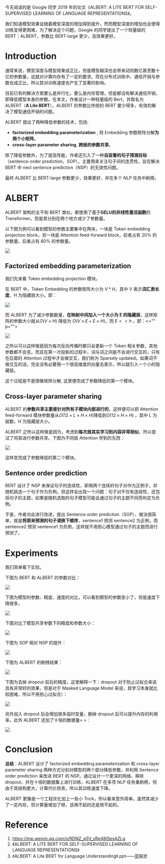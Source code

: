 今天阅读的是 Google 同学 2019 年的论文《ALBERT: A LITE BERT FOR SELF-SUPERVISED LEARNING OF LANGUAGE REPRESENTATIONS》。

我们知道模型效果会随着模型深度的增加得到提升，然而模型深度的增加也会使得训练变得更困难，为了解决这个问题，Google 的同学提出了一个轻量级的 BERT：ALBERT，参数比 BERT-large 更少，且效果更好。

# Introduction

通常来说，模型深度与模型效果成正比，但是模型越深也会带来动则数亿甚至数十亿的参数量，这就对计算内存有了一定的要求。而在分布式训练中，通信开销与参数也成正比，所以其对训练速度也产生了显著的影响。

目前已有的解决方案要么是并行化，要么是内存管理，但是都没有解决通信开销，即降低模型本身的参数。在本文，作者设计一种轻量级的 Bert，并取名为 ALBERT（**A Lite BERT**），ALBERT 的参数比传统的 BERT 要少得多，有效的解决了模型通信开销的问题。

ALBERT 提出了两种降低参数的技术，包括:

- **factorized embedding parameterization** , 将 Embedding 参数矩阵分解**为两个小矩阵**。
- **cross-layer parameter sharing**, **跨层的参数共享**。

除了降低参数外，为了提高性能，作者还引入了一种**自监督的句子预测目标**（sentence-order prediction，SOP），主要用来关注句子间的连贯性，旨在解决 BERT 中 next sentence prediction（NSP）的无效性问题。

最终 ALBERT 比 BERT-large 参数更少，效果更好，并在多个 NLP 任务中刷榜。



# ALBERT

ALBERT 架构的主干和 BERT 类似，都使用了基于**GELU的非线性激活函数**的Transformer。但是其分别在两个地方减少了参数量。

以下图为例可以看到模型的参数主要集中在两块，一块是 Token embedding projection block，另一块是 Attention feed-forward block，前者占有 20% 的参数量，后者占有 80% 的参数量。

![](./images/N08-ALBERT/N08-ALBERT-20201214-201043-587008-1703349506590-1647.png)

## **Factorized embedding parameterization**

我们先来看 Token embedding projection 模块。

在 BERT 中，Token Embedding 的参数矩阵大小为 $V*H$，其中 V 表示**词汇表长度**，H 为隐藏层大小。即：

![](./images/N08-ALBERT/N08-ALBERT-20201214-201043-470822.png)

而 ALBERT 为了减少参数数量，**在映射中间加入一个大小为 E 的隐藏层**，这样矩阵的参数大小就从$O(V \times H)$ 降低为 $O(V \times E+E \times H)$，而 $E<<h$ 。即：<="" p="">

![](./images/N08-ALBERT/N08-ALBERT-20201214-201043-482865.png)

之所以可以这样做是因为每次反向传播时都只会更新一个 Token 相关参数，其他参数都不会变。而且在第一次投影的过程中，词与词之间是不会进行交互的，只有在后面的 Attention 过程中才会做交互，我们称为 Sparsely updated。如果词不做交互的话，完全没有必要用一个很高维度的向量去表示，所以就引入一个小的隐藏层。

这个过程是不是很像矩阵分解, 这里便完成了参数降低的第一个模块。



## **Cross-layer parameter sharing**

ALBERT 的**参数共享主要是针对所有子模块内部进行的**，这样便可以把 Attention feed-forward 模块参数量从$O(12 \times L \times H \times H)$降低到$O(12 \times H \times H)$ ，其中 L 为层数，H 为隐藏层大小。

ALBERT 之所以这样做是因为，考虑到**每次层其实学习到内容非常相似**，所以尝试了将其进行参数共享。下图为不同层 Attention 学到的东西：

![](./images/N08-ALBERT/N08-ALBERT-20201214-201043-498729.png)

这样变完成了参数降低的第二个模块。



## **Sentence order prediction**

BERT 设计了 NSP 来保证句子的连续性，即用两个连续的句子对作为正例子，并随机挑选一个句子作为负例。但这样会出现一个问题：句子对不仅有连续性，还包括句子的主题，如果是随机选取的句子模型可能会通过句子的主题不同而判定为负例。

于是，作者对此进行改进，提出 Sentence order prediction（SOP），做法很简单，就是**将原来预测的句子调换下顺序**，sentence1 预测 sentence2 为正例，而 sentence2 预测 sentence1 为负例，这样就不用担心模型通过句子的主题而进行预测了。



# Experiments

我们简单看下实验。

下图为 BERT 和 ALBERT 的参数对比：

![](./images/N08-ALBERT/N08-ALBERT-20201214-201043-413139.png)

下图为模型的参数、精度、速度的对比，可以看到模型的参数变小了，但是速度下降很多。

![](./images/N08-ALBERT/N08-ALBERT-20201214-201043-515206.png)

下图对比了模型共享参数下的精度和参数大小：

![](./images/N08-ALBERT/N08-ALBERT-20201214-201043-534234.png)

下图为 SOP 相对 NSP 的提升：

![](./images/N08-ALBERT/N08-ALBERT-20201214-201043-559112.png)

下图为 ALBERT 的刷榜结果：

![](./images/N08-ALBERT/N08-ALBERT-20201214-201043-546346.png)

下图为去掉 dropout 前后的精度。这里解释一下：dropout 对于防止过拟合来说具有非常好的效果，但是对于 Masked Language Model 来说，其学习本身就比较困难，所以不用担心过拟合）：

![](./images/N08-ALBERT/N08-ALBERT-20201214-201043-577974.png)

另外加入 dropout 后会增加很多临时变量，删掉 dropout 后可以提升内存的利用率。此外 ALBERT 还加了十倍的数据量= =：

![](./images/N08-ALBERT/N08-ALBERT-20201214-201043-562106.png)

# Conclusion

**总结**：ALBERT 设计了 factorized embedding parameterization 和 cross-layer parameter sharing 两种方式分别对模型的两个部分降低参数，并利用 Sentence order prediction 来改进 BERT 的 NSP。通过设计一个更深的网络，移除 dropout，并在十倍的数据集上进行训练，ALBERT 在多项 NLP 任务重刷榜，但由于其结构更大，计算代价昂贵，所以其训练速度下降。

ALBERT 更像是一个工程优化加上一些小 Trick，所以看来意外简单。虽然其减少了一定内存，但计算量增加了呀，该用不起的还是用不起的。



# Reference

1. https://mp.weixin.qq.com/s/RDNZ_p5V_vRe48lSesAZLg
2. 《ALBERT: A LITE BERT FOR SELF-SUPERVISED LEARNING OF LANGUAGE REPRESENTATIONS》
3. 《ALBERT: A Lite BERT for Language Understanding》.ppt——蓝振忠